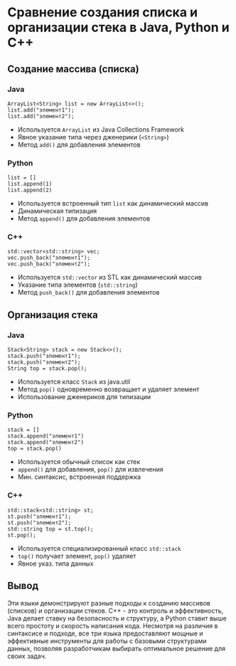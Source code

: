 # Сравнение создания списка и организации стека в Java, Python и C++
## Создание массива (списка)
### Java
```
ArrayList<String> list = new ArrayList<>();
list.add("элемент1");
list.add("элемент2");
```
- Используется `ArrayList` из Java Collections Framework
- Явное указание типа через дженерики (`<String>`)
- Метод `add()` для добавления элементов

### Python
```
list = []
list.append(1)
list.append(2)
```
- Используется встроенный тип `list` как динамический массив
- Динамическая типизация 
- Метод `append()` для добавления элементов

### C++
```
std::vector<std::string> vec;
vec.push_back("элемент1");
vec.push_back("элемент2");
```
- Используется `std::vector` из STL как динамический массив
- Указание типа элементов (`std::string`)
- Метод `push_back()` для добавления элементов
## Организация стека
### Java
```
Stack<String> stack = new Stack<>();
stack.push("элемент1");
stack.push("элемент2");
String top = stack.pop();
```
- Используется класс `Stack` из java.util
- Метод `pop()` одновременно возвращает и удаляет элемент
- Использование дженериков для типизации
### Python
```
stack = []
stack.append("элемент1")
stack.append("элемент2")
top = stack.pop()
```
- Используется обычный список как стек
- `append()` для добавления, `pop()` для извлечения
- Мин. синтаксис, встроенная поддержка
### C++
```
std::stack<std::string> st;
st.push("элемент1");
st.push("элемент2");
std::string top = st.top();
st.pop();
```
- Используется специализированный класс `std::stack`
- `top()` получает элемент, `pop()` удаляет
- Явное указ. типа данных
## Вывод
Эти языки демонстрируют разные подходы к созданию массивов (списков) и организации стеков. C++ - это контроль и эффективность, Java делает ставку на безопасность и структуру, а Python ставит выше всего простоту и скорость написания кода. 
Несмотря на различия в синтаксисе и подходе, все три языка предоставляют мощные и эффективные инструменты для работы с базовыми структурами данных, позволяя разработчикам выбирать оптимальное решение для своих задач.
